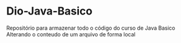 # Dio-Java-Basico
Repositório para armazenar todo o código do curso de Java Basico
Alterando o conteudo de um arquivo de forma local
